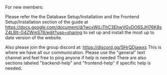For new members: 

Please refer the the Database Setup/Installation and the Frontend Setup/Installation section of the guide at 
https://docs.google.com/document/d/1wcxWjLjThC3EhwVGvDO6SJH76K8sZ4LBlt-G4ZWmS78/edit?usp=sharing
to set up and install the most up to date version of the website.

Also please join the group discord at: https://discord.gg/SHrQDjawxs
This is where we have all our communication.
Please use the "general" text channel and feel free to ping anyone if help is needed
There are also sections labeled "backend-help" and "frontend-help" if specific help is needed.
